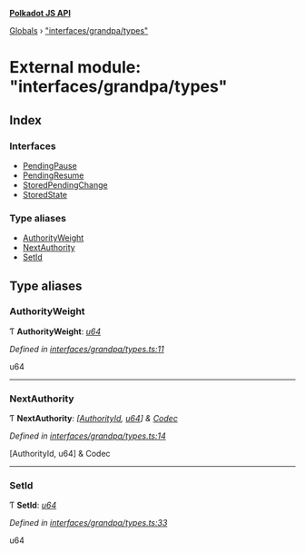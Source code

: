 **[Polkadot JS API](../README.md)**

[Globals](../globals.md) › [&quot;interfaces/grandpa/types&quot;](_interfaces_grandpa_types_.md)

# External module: "interfaces/grandpa/types"

## Index

### Interfaces

* [PendingPause](../interfaces/_interfaces_grandpa_types_.pendingpause.md)
* [PendingResume](../interfaces/_interfaces_grandpa_types_.pendingresume.md)
* [StoredPendingChange](../interfaces/_interfaces_grandpa_types_.storedpendingchange.md)
* [StoredState](../interfaces/_interfaces_grandpa_types_.storedstate.md)

### Type aliases

* [AuthorityWeight](_interfaces_grandpa_types_.md#authorityweight)
* [NextAuthority](_interfaces_grandpa_types_.md#nextauthority)
* [SetId](_interfaces_grandpa_types_.md#setid)

## Type aliases

###  AuthorityWeight

Ƭ **AuthorityWeight**: *[u64](../interfaces/_interfaceregistry_.interfaceregistry.md#u64)*

*Defined in [interfaces/grandpa/types.ts:11](https://github.com/polkadot-js/api/blob/55fb391/packages/types/src/interfaces/grandpa/types.ts#L11)*

u64

___

###  NextAuthority

Ƭ **NextAuthority**: *[[AuthorityId](_interfaces_consensus_types_.md#authorityid), [u64](../interfaces/_interfaceregistry_.interfaceregistry.md#u64)] & [Codec](../interfaces/_types_.codec.md)*

*Defined in [interfaces/grandpa/types.ts:14](https://github.com/polkadot-js/api/blob/55fb391/packages/types/src/interfaces/grandpa/types.ts#L14)*

[AuthorityId, u64] & Codec

___

###  SetId

Ƭ **SetId**: *[u64](../interfaces/_interfaceregistry_.interfaceregistry.md#u64)*

*Defined in [interfaces/grandpa/types.ts:33](https://github.com/polkadot-js/api/blob/55fb391/packages/types/src/interfaces/grandpa/types.ts#L33)*

u64